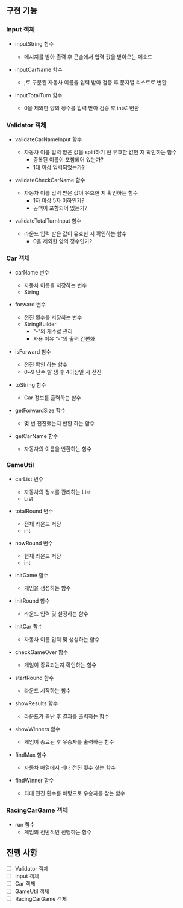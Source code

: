 ## 구현 기능

### Input 객체
- inputString 함수
    - 메시지를 받아 출력 후 콘솔에서 입력 값을 받아오는 메소드

- inputCarName 함수
    - ,로 구분된 자동차 이름을 입력 받아 검증 후 문자열 리스트로 변환

- inputTotalTurn 함수
    - 0을 제외한 양의 정수를 입력 받아 검증 후 int로 변환


### Validator 객체
- validateCarNameInput 함수
    - 자동차 이름 입력 받은 값을 split하기 전 유효한 값인 지 확인하는 함수
        - 중복된 이름이 포함되어 있는가?
        - 1대 이상 입력되었는가?

- validateCheckCarName 함수
    - 자동차 이름 입력 받은 값이 유효한 지 확인하는 함수
        - 1자 이상 5자 이하인가?
        - 공백이 포함되어 있는가?

- validateTotalTurnInput 함수
    - 라운드 입력 받은 값이 유효한 지 확인하는 함수
        - 0을 제외한 양의 정수인가?


### Car 객체
- carName 변수
    - 자동차 이름을 저장하는 변수
    - String

- forward 변수
    - 전진 횟수를 저장하는 변수
    - StringBuilder
        - "-"의 개수로 관리
        - 사용 이유 "-"의 출력 간편화


- isForward 함수
    - 전진 확인 하는 함수
    - 0~9 난수 발 생 후 4이상일 시 전진

- toString 함수
    - Car 정보를 출력하는 함수

- getForwardSize 함수
    - 몇 번 전진했는지 반환 하는 함수

- getCarName 함수
    - 자동차의 이름을 반환하는 함수


### GameUtil
- carList 변수
    - 자동차의 정보를 관리하는 List
    - List

- totalRound 변수
    - 전체 라운드 저장
    - int

- nowRound 변수
    - 현재 라운드 저장
    - int



- initGame 함수
    - 게임을 생성하는 함수

- initRound 함수
    - 라운드 입력 및 설정하는 함수

- initCar 함수
    - 자동차 이름 입력 및 생성하는 함수

- checkGameOver 함수
    - 게임이 종료되는지 확인하는 함수

- startRound 함수
    - 라운드 시작하는 함수

- showResults 함수
    - 라운드가 끝난 후 결과를 출력하는 함수

- showWinners 함수
    - 게임이 종료된 후 우승자를 출력하는 함수

- findMax 함수
    - 자동차 배열에서 최대 전진 횟수 찾는 함수

- findWinner 함수
    - 최대 전진 횟수를 바탕으로 우승자를 찾는 함수


### RacingCarGame 객체
- run 함수
    - 게임의 전반적인 진행하는 함수


## 진행 사항
- [ ] Validator 객체
- [ ] Input 객체
- [ ] Car 객체
- [ ] GameUtil 객체
- [ ] RacingCarGame 객체